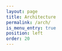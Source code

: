 ```yaml
---
layout: page
title: Architecture
permalink: /arch/
is_menu_entry: true
position: left
order: 20
---
```

